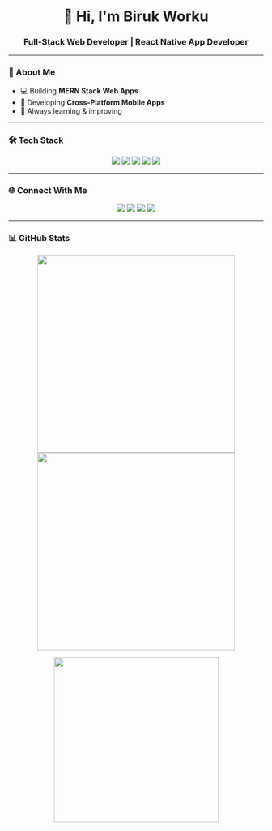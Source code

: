 <h1 align="center">👋 Hi, I'm Biruk Worku</h1>
<h3 align="center">Full-Stack Web Developer | React Native App Developer</h3>

---

### 🚀 About Me
- 💻 Building **MERN Stack Web Apps**
- 📱 Developing **Cross-Platform Mobile Apps**
- 🌱 Always learning & improving  

---

### 🛠️ Tech Stack
<p align="center">
  <!-- Frontend -->
  <img src="https://skillicons.dev/icons?i=html,css,js,react,nextjs" />
  <!-- Backend -->
  <img src="https://skillicons.dev/icons?i=nodejs,express" />
  <!-- Mobile -->
  <img src="https://skillicons.dev/icons?i=react,flutter" />
  <!-- Databases -->
  <img src="https://skillicons.dev/icons?i=mongodb,mysql,supabase" />
  <!-- Other -->
  <img src="https://skillicons.dev/icons?i=git,github,python" />
</p>

---

### 🌐 Connect With Me
<p align="center">
  <a href="https://linkedin.com/in/biru-ka2"><img src="https://skillicons.dev/icons?i=linkedin" /></a>
  <a href="https://twitter.com/biru_ka2"><img src="https://skillicons.dev/icons?i=twitter" /></a>
  <a href="https://instagram.com/biru_ka2"><img src="https://skillicons.dev/icons?i=instagram" /></a>
  <a href="https://leetcode.com/biru-ka2"><img src="https://skillicons.dev/icons?i=leetcode" /></a>
</p>

---

### 📊 GitHub Stats
<p align="center">
  <img width="390" src="https://github-readme-stats.vercel.app/api?username=biru-ka2&show_icons=true&theme=react&border_radius=10" />
  <img width="390" src="https://github-readme-streak-stats.herokuapp.com?user=biru-ka2&theme=react&border_radius=10" />
</p>
<p align="center">
  <img width="325" src="https://github-readme-stats.vercel.app/api/top-langs?username=biru-ka2&layout=compact&theme=react&border_radius=10" />
</p>
